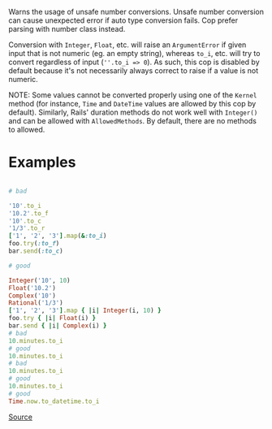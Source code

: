 
Warns the usage of unsafe number conversions. Unsafe
number conversion can cause unexpected error if auto type conversion
fails. Cop prefer parsing with number class instead.

Conversion with `Integer`, `Float`, etc. will raise an `ArgumentError`
if given input that is not numeric (eg. an empty string), whereas
`to_i`, etc. will try to convert regardless of input (`''.to_i => 0`).
As such, this cop is disabled by default because it's not necessarily
always correct to raise if a value is not numeric.

NOTE: Some values cannot be converted properly using one of the `Kernel`
method (for instance, `Time` and `DateTime` values are allowed by this
cop by default). Similarly, Rails' duration methods do not work well
with `Integer()` and can be allowed with `AllowedMethods`. By default,
there are no methods to allowed.

# Examples

```ruby

# bad

'10'.to_i
'10.2'.to_f
'10'.to_c
'1/3'.to_r
['1', '2', '3'].map(&:to_i)
foo.try(:to_f)
bar.send(:to_c)

# good

Integer('10', 10)
Float('10.2')
Complex('10')
Rational('1/3')
['1', '2', '3'].map { |i| Integer(i, 10) }
foo.try { |i| Float(i) }
bar.send { |i| Complex(i) }
# bad
10.minutes.to_i
# good
10.minutes.to_i
# bad
10.minutes.to_i
# good
10.minutes.to_i
# good
Time.now.to_datetime.to_i
```

[Source](http://www.rubydoc.info/gems/rubocop/RuboCop/Cop/Lint/NumberConversion)